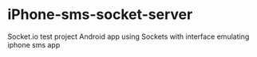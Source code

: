 # iPhone-sms-socket-server
Socket.io test project
Android app using Sockets with interface emulating iphone sms app
